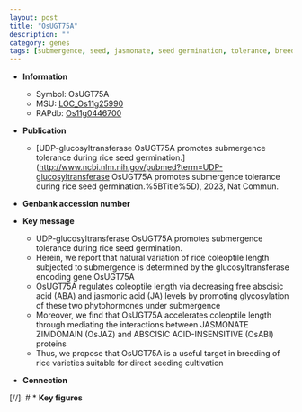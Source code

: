 ```yaml
---
layout: post
title: "OsUGT75A"
description: ""
category: genes
tags: [submergence, seed, jasmonate, seed germination, tolerance, breeding, abscisic acid, jasmonic, jasmonic acid, glycosylation, submergence tolerance, glucosyltransferase]
---
```


* **Information**  
    + Symbol: OsUGT75A  
    + MSU: [LOC_Os11g25990](http://rice.uga.edu/cgi-bin/ORF_infopage.cgi?orf=LOC_Os11g25990)  
    + RAPdb: [Os11g0446700](https://rapdb.dna.affrc.go.jp/locus/?name=Os11g0446700)  

* **Publication**  
    + [UDP-glucosyltransferase OsUGT75A promotes submergence tolerance during rice seed germination.](http://www.ncbi.nlm.nih.gov/pubmed?term=UDP-glucosyltransferase OsUGT75A promotes submergence tolerance during rice seed germination.%5BTitle%5D), 2023, Nat Commun.

* **Genbank accession number**  

* **Key message**  
    + UDP-glucosyltransferase OsUGT75A promotes submergence tolerance during rice seed germination.
    + Herein, we report that natural variation of rice coleoptile length subjected to submergence is determined by the glucosyltransferase encoding gene OsUGT75A
    + OsUGT75A regulates coleoptile length via decreasing free abscisic acid (ABA) and jasmonic acid (JA) levels by promoting glycosylation of these two phytohormones under submergence
    + Moreover, we find that OsUGT75A accelerates coleoptile length through mediating the interactions between JASMONATE ZIMDOMAIN (OsJAZ) and ABSCISIC ACID-INSENSITIVE (OsABI) proteins
    + Thus, we propose that OsUGT75A is a useful target in breeding of rice varieties suitable for direct seeding cultivation

* **Connection**  

[//]: # * **Key figures**  



